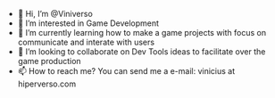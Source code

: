 - 👋 Hi, I’m @Viniverso
- 👀 I’m interested in Game Development
- 🌱 I’m currently learning how to make a game projects with focus on communicate and interate with users
- 💞️ I’m looking to collaborate on Dev Tools ideas to facilitate over the game production
- 📫 How to reach me? You can send me a e-mail: vinicius at hiperverso.com

<!---
Viniverso/Viniverso is a ✨ special ✨ repository because its `README.md` (this file) appears on your GitHub profile.
You can click the Preview link to take a look at your changes.
--->
